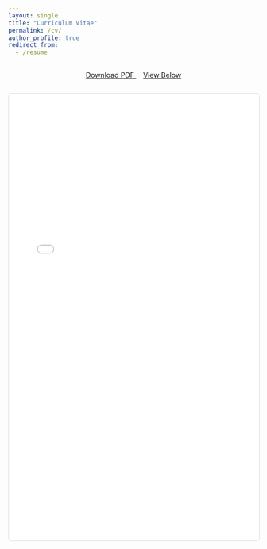 ```yaml
---
layout: single
title: "Curriculum Vitae"
permalink: /cv/
author_profile: true
redirect_from:
  - /resume
---
```


<div style="text-align: center; margin-bottom: 2em;">
  <a href="/files/matt_mcmanus_pristine_v2_1page.pdf" class="btn btn--primary" target="_blank" style="margin-right: 1em;">
    <i class="fas fa-download"></i> Download PDF
  </a>
  <a href="#embedded-resume" class="btn btn--info">
    <i class="fas fa-eye"></i> View Below
  </a>
</div>

<div id="embedded-resume" style="width: 100%; height: 900px; border: 1px solid #ddd; border-radius: 5px; overflow: hidden;">
  <iframe src="/files/matt_mcmanus_pristine_v2_1page.pdf"
          style="width: 100%; height: 100%; border: none;"
          title="Matt McManus Resume">
    <p>Your browser does not support embedded PDFs.
       <a href="/files/matt_mcmanus_pristine_v2_1page.pdf">Download the resume</a> to view it.</p>
  </iframe>
</div>

<style>
@media (max-width: 768px) {
  #embedded-resume {
    height: 600px;
  }
}
</style>
